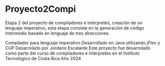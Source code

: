 # Proyecto2Compi
Etapa 2 del proyecto de compiladores e intérpretes, creación de un lenguaje imperativo, esta etapa  consiste en la generación de código intermedio basado en lenguaje de tres direcciones.

Compilador para lenguaje imperativo
Desarrollado en Java utilizando jFlex y CUP
Desarrolado por Jordano Escalante
Este proyecto fue desarrolado como parte del curso de compiladores e interpretes en el Instituto Tecnológico de Costa Rica
Año 2024
